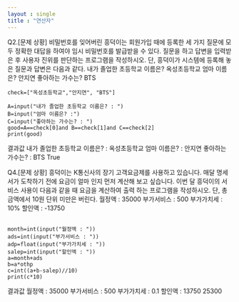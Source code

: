 ```yaml
---
layout : single
title : "연산자"
---
```


Q2.[문제 상황]
비밀번호를 잊어버린 흥덕이는 회원가입 때에 등록한 세 가지 질문에 모두 정확한 대답을
하여야 임시 비밀번호를 발급받을 수 있다. 질문을 하고 답변을 입력받은 후 사용자 진위를
판단하는 프로그램을 작성하시오. 단, 흥덕이가 시스템에 등록해 놓은 질문과 답변은 다음과
같다. 
내가 졸업한 초등학교 이름은? 옥성초등학교
엄마 이름은? 안지연
좋아하는 가수는? BTS
~~~
check=["옥성초등학교","안지연", "BTS"]

A=input("내가 졸업한 초등학교 이름은? : ")
B=input("엄마 이름은? :")
C=input("좋아하는 가수는? : ")
good=A==check[0]and B==check[1]and C==check[2]
print(good)
~~~
결과값
내가 졸업한 초등학교 이름은? : 옥성초등학교
엄마 이름은? : 안지연
좋아하는 가수는? : BTS
True

Q4.[문제 상황]
흥덕이는 K통신사의 장기 고객요금제를 사용하고
있습니다. 매달 명세서가 도착하기 전에 요금이 얼마
인지 먼저 계산해 보고 싶습니다. 이번 달 흥덕이의
서비스 사용이 다음과 같을 때 요금을 계산하여 출력
하는 프로그램을 작성하시오. 단, 총 금액에서 10원
단위 미만은 버린다.
월정액 : 35000
부가서비스 : 500
부가가치세 : 10%
할인액 : -13750
~~~

month=int(input("월정액 : "))
ads=int(input("부가서비스 : "))
adp=float(input("부가가치세 : "))
salep=int(input("할인액 : "))
a=month+ads
b=a*othp
c=int((a+b-salep)//10)
print(c*10)
~~~
결과값
월정액 : 35000
부가서비스 : 500
부가가치세 : 0.1
할인액 : 13750
25300
